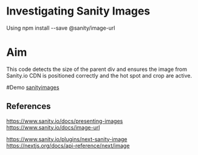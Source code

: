 # Investigating Sanity Images

Using
npm install --save @sanity/image-url

# Aim

This code detects the size of the parent div and ensures the image from Sanity.io CDN is positioned correctly and the hot spot and crop are active.

#Demo
[sanityimages](https://sanityimages.vercel.app/)

## References

https://www.sanity.io/docs/presenting-images
https://www.sanity.io/docs/image-url

https://www.sanity.io/plugins/next-sanity-image
https://nextjs.org/docs/api-reference/next/image
